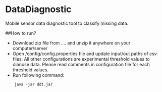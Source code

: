 # DataDiagnostic
Mobile sensor data diagnostic tool to classify missing data.

##How to run?
* Download zip file from .... and unzip it anywhere on your computer/server
* Open /config/config.properties file and update input/out paths of csv files. All other configurations are experimental threshold values to dianose data. Please read comments in configuration file for each threshold values. 
* Run following command:

```
    java -jar ddt.jar
```




